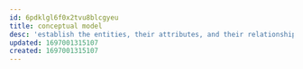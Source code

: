 ```yaml
---
id: 6pdklgl6f0x2tvu8blcgyeu
title: conceptual model
desc: 'establish the entities, their attributes, and their relationships.'
updated: 1697001315107
created: 1697001315107
---
```

